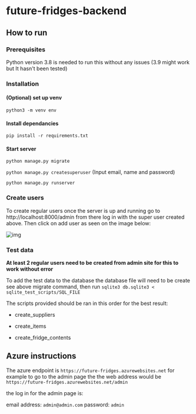 # future-fridges-backend

## How to run

### Prerequisites

Python version 3.8 is needed to run this without any issues (3.9 might work but It hasn't been tested)

### Installation

#### (Optional) set up venv

`python3 -m venv env`

#### Install dependancies

`pip install -r requirements.txt`

#### Start server

`python manage.py migrate`

`python manage.py createsuperuser` (Input email, name and password)

`python manage.py runserver`

### Create users

To create regular users once the server is up and running go to http://localhost:8000/admin from there log in with the super user created above. Then click on add user as seen on the image below:

![img](https://i.imgur.com/ztI5XvA.png) 

### Test data

**At least 2 regular users need to be created from admin site for this to work without error**

To add the test data to the database the database file will need to be create see above migrate command, then run `sqlite3 db.sqlite3 < sqlite_test_scripts/SQL_FILE`

The scripts provided should be ran in this order for the best result:

- create_suppliers

- create_items

- create_fridge_contents

## Azure instructions

The azure endpoint is `https://future-fridges.azurewebsites.net` for example to go to the admin page the the web address would be `https://future-fridges.azurewebsites.net/admin`

the log in for the admin page is:

email address: `admin@admin.com`
password: `admin`